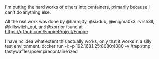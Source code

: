 I'm putting the hard works of others into containers, primarily because I can't do anything else. 

All the real work was done by @harmj0y, @sixdub, @enigma0x3, rvrsh3ll, @killswitch_gui, and @xorrior found at https://github.com/EmpireProject/Empire

I have no idea what extent this actually works, only that it works in a silly test environment.
docker run -it -p 192.168.1.25:8080:8080 -v /tmp:/tmp tastywaffles/psempirecontainerized
